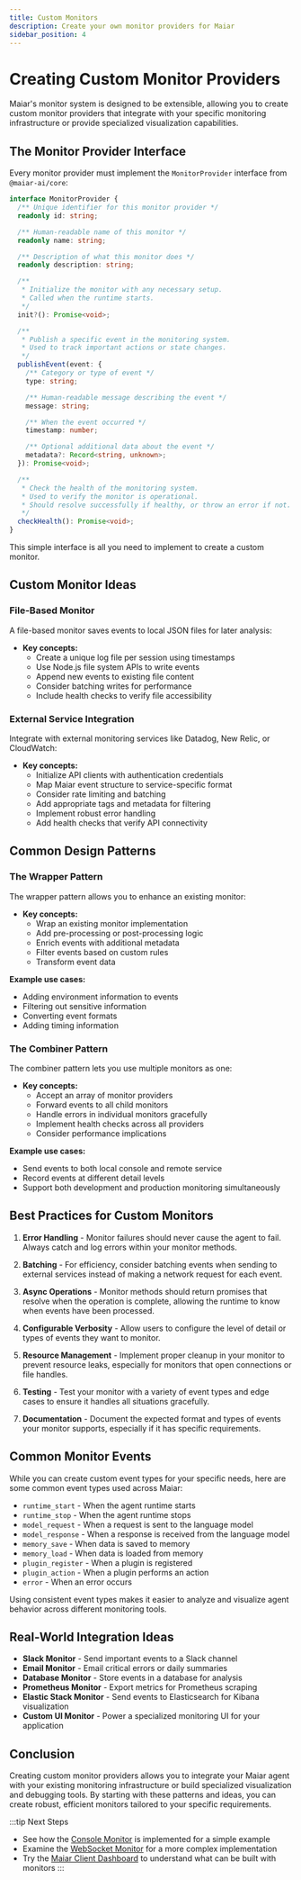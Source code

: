```yaml
---
title: Custom Monitors
description: Create your own monitor providers for Maiar
sidebar_position: 4
---
```


# Creating Custom Monitor Providers

Maiar's monitor system is designed to be extensible, allowing you to create custom monitor providers that integrate with your specific monitoring infrastructure or provide specialized visualization capabilities.

## The Monitor Provider Interface

Every monitor provider must implement the `MonitorProvider` interface from `@maiar-ai/core`:

```typescript
interface MonitorProvider {
  /** Unique identifier for this monitor provider */
  readonly id: string;

  /** Human-readable name of this monitor */
  readonly name: string;

  /** Description of what this monitor does */
  readonly description: string;

  /**
   * Initialize the monitor with any necessary setup.
   * Called when the runtime starts.
   */
  init?(): Promise<void>;

  /**
   * Publish a specific event in the monitoring system.
   * Used to track important actions or state changes.
   */
  publishEvent(event: {
    /** Category or type of event */
    type: string;

    /** Human-readable message describing the event */
    message: string;

    /** When the event occurred */
    timestamp: number;

    /** Optional additional data about the event */
    metadata?: Record<string, unknown>;
  }): Promise<void>;

  /**
   * Check the health of the monitoring system.
   * Used to verify the monitor is operational.
   * Should resolve successfully if healthy, or throw an error if not.
   */
  checkHealth(): Promise<void>;
}
```

This simple interface is all you need to implement to create a custom monitor.

## Custom Monitor Ideas

### File-Based Monitor

A file-based monitor saves events to local JSON files for later analysis:

- **Key concepts:**
  - Create a unique log file per session using timestamps
  - Use Node.js file system APIs to write events
  - Append new events to existing file content
  - Consider batching writes for performance
  - Include health checks to verify file accessibility

### External Service Integration

Integrate with external monitoring services like Datadog, New Relic, or CloudWatch:

- **Key concepts:**
  - Initialize API clients with authentication credentials
  - Map Maiar event structure to service-specific format
  - Consider rate limiting and batching
  - Add appropriate tags and metadata for filtering
  - Implement robust error handling
  - Add health checks that verify API connectivity

## Common Design Patterns

### The Wrapper Pattern

The wrapper pattern allows you to enhance an existing monitor:

- **Key concepts:**
  - Wrap an existing monitor implementation
  - Add pre-processing or post-processing logic
  - Enrich events with additional metadata
  - Filter events based on custom rules
  - Transform event data

**Example use cases:**

- Adding environment information to events
- Filtering out sensitive information
- Converting event formats
- Adding timing information

### The Combiner Pattern

The combiner pattern lets you use multiple monitors as one:

- **Key concepts:**
  - Accept an array of monitor providers
  - Forward events to all child monitors
  - Handle errors in individual monitors gracefully
  - Implement health checks across all providers
  - Consider performance implications

**Example use cases:**

- Send events to both local console and remote service
- Record events at different detail levels
- Support both development and production monitoring simultaneously

## Best Practices for Custom Monitors

1. **Error Handling** - Monitor failures should never cause the agent to fail. Always catch and log errors within your monitor methods.

2. **Batching** - For efficiency, consider batching events when sending to external services instead of making a network request for each event.

3. **Async Operations** - Monitor methods should return promises that resolve when the operation is complete, allowing the runtime to know when events have been processed.

4. **Configurable Verbosity** - Allow users to configure the level of detail or types of events they want to monitor.

5. **Resource Management** - Implement proper cleanup in your monitor to prevent resource leaks, especially for monitors that open connections or file handles.

6. **Testing** - Test your monitor with a variety of event types and edge cases to ensure it handles all situations gracefully.

7. **Documentation** - Document the expected format and types of events your monitor supports, especially if it has specific requirements.

## Common Monitor Events

While you can create custom event types for your specific needs, here are some common event types used across Maiar:

- `runtime_start` - When the agent runtime starts
- `runtime_stop` - When the agent runtime stops
- `model_request` - When a request is sent to the language model
- `model_response` - When a response is received from the language model
- `memory_save` - When data is saved to memory
- `memory_load` - When data is loaded from memory
- `plugin_register` - When a plugin is registered
- `plugin_action` - When a plugin performs an action
- `error` - When an error occurs

Using consistent event types makes it easier to analyze and visualize agent behavior across different monitoring tools.

## Real-World Integration Ideas

- **Slack Monitor** - Send important events to a Slack channel
- **Email Monitor** - Email critical errors or daily summaries
- **Database Monitor** - Store events in a database for analysis
- **Prometheus Monitor** - Export metrics for Prometheus scraping
- **Elastic Stack Monitor** - Send events to Elasticsearch for Kibana visualization
- **Custom UI Monitor** - Power a specialized monitoring UI for your application

## Conclusion

Creating custom monitor providers allows you to integrate your Maiar agent with your existing monitoring infrastructure or build specialized visualization and debugging tools. By starting with these patterns and ideas, you can create robust, efficient monitors tailored to your specific requirements.

:::tip Next Steps

- See how the [Console Monitor](./console-monitor) is implemented for a simple example
- Examine the [WebSocket Monitor](./websocket-monitor) for a more complex implementation
- Try the [Maiar Client Dashboard](./maiar-client) to understand what can be built with monitors
  :::

